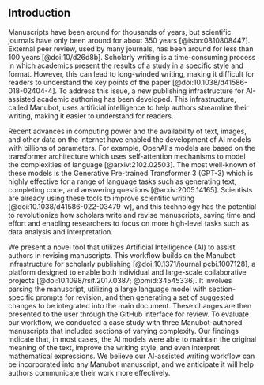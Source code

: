 ## Introduction

Manuscripts have been around for thousands of years, but scientific journals have only been around for about 350 years [@isbn:0810808447].
External peer review, used by many journals, has been around for less than 100 years [@doi:10/d26d8b].
Scholarly writing is a time-consuming process in which academics present the results of a study in a specific style and format.
However, this can lead to long-winded writing, making it difficult for readers to understand the key points of the paper [@doi:10.1038/d41586-018-02404-4].
To address this issue, a new publishing infrastructure for AI-assisted academic authoring has been developed.
This infrastructure, called Manubot, uses artificial intelligence to help authors streamline their writing, making it easier to understand for readers.

Recent advances in computing power and the availability of text, images, and other data on the internet have enabled the development of AI models with billions of parameters.
For example, OpenAI's models are based on the transformer architecture which uses self-attention mechanisms to model the complexities of language [@arxiv:2102.02503].
The most well-known of these models is the Generative Pre-trained Transformer 3 (GPT-3) which is highly effective for a range of language tasks such as generating text, completing code, and answering questions [@arxiv:2005.14165].
Scientists are already using these tools to improve scientific writing [@doi:10.1038/d41586-022-03479-w], and this technology has the potential to revolutionize how scholars write and revise manuscripts, saving time and effort and enabling researchers to focus on more high-level tasks such as data analysis and interpretation.

We present a novel tool that utilizes Artificial Intelligence (AI) to assist authors in revising manuscripts.
This workflow builds on the Manubot infrastructure for scholarly publishing [@doi:10.1371/journal.pcbi.1007128], a platform designed to enable both individual and large-scale collaborative projects [@doi:10.1098/rsif.2017.0387; @pmid:34545336].
It involves parsing the manuscript, utilizing a large language model with section-specific prompts for revision, and then generating a set of suggested changes to be integrated into the main document.
These changes are then presented to the user through the GitHub interface for review.
To evaluate our workflow, we conducted a case study with three Manubot-authored manuscripts that included sections of varying complexity.
Our findings indicate that, in most cases, the AI models were able to maintain the original meaning of the text, improve the writing style, and even interpret mathematical expressions.
We believe our AI-assisted writing workflow can be incorporated into any Manubot manuscript, and we anticipate it will help authors communicate their work more effectively.
